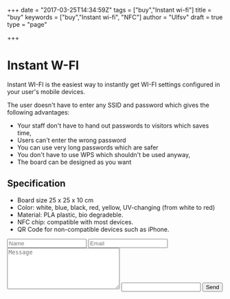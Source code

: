 +++
date = "2017-03-25T14:34:59Z"
tags = ["buy","Instant wi-fi"]
title = "buy"
keywords = ["buy","Instant wi-fi", "NFC"]
author = "Ulfsv"
draft = true
type = "page"

+++

# Instant W-FI

Instant WI-FI is the easiest way to instantly get WI-FI settings configured in your user's mobile devices.

The user doesn't have to enter any SSID and password which gives the following advantages:

 - Your staff don't have to hand out passwords to visitors which saves time,
 - Users can't enter the wrong password
 - You can use very long passwords which are safer
 - You don't have to use WPS which shouldn't be used anyway,
 - The board can be designed as you want
 
## Specification

- Board size 25 x 25 x 10 cm
- Color: white, blue, black, red, yellow,  UV-changing (from white to red)
- Material: PLA plastic, bio degradeble.
- NFC chip: compatible with most devices.
- QR Code for non-compatible devices such as iPhone.

<form id="contact-form" action="//formspree.io/goran@molnsys.com" method="post">
	<input type="text" name="Name" placeholder="Name" required>
	<input type="email" name="Email" placeholder="Email" required>
	<textarea name="Message" cols="30" rows="6" placeholder="Message" required></textarea>
	<!-- CONFIG -->
	<input class="is-hidden" type="text" name="_gotcha">
	<input type="hidden" name="_subject" value="Subject">
	<input type="hidden" name="_cc" value="email@cc.com">
	<!-- /CONFIG -->
	<input class="submit" type="submit" value="Send">
</form>
